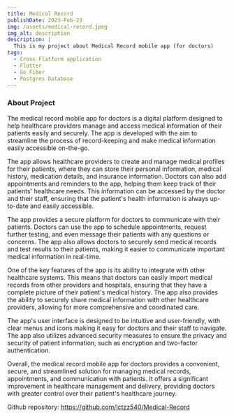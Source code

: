 ```yaml
---
title: Medical Record
publishDate: 2023-Feb-23
img: /assets/medical-record.jpeg
img_alt: description
description: |
  This is my project about Medical Record mobile app (for doctors)
tags:
  - Cross Flatform application
  - Flutter
  - Go Fiber
  - Postgres Database
---
```


### About Project

The medical record mobile app for doctors is a digital platform designed to help healthcare providers manage and access medical information of their patients easily and securely. The app is developed with the aim to streamline the process of record-keeping and make medical information easily accessible on-the-go.

The app allows healthcare providers to create and manage medical profiles for their patients, where they can store their personal information, medical history, medication details, and insurance information. Doctors can also add appointments and reminders to the app, helping them keep track of their patients' healthcare needs. This information can be accessed by the doctor and their staff, ensuring that the patient's health information is always up-to-date and easily accessible.

The app provides a secure platform for doctors to communicate with their patients. Doctors can use the app to schedule appointments, request further testing, and even message their patients with any questions or concerns. The app also allows doctors to securely send medical records and test results to their patients, making it easier to communicate important medical information in real-time.

One of the key features of the app is its ability to integrate with other healthcare systems. This means that doctors can easily import medical records from other providers and hospitals, ensuring that they have a complete picture of their patient's medical history. The app also provides the ability to securely share medical information with other healthcare providers, allowing for more comprehensive and coordinated care.

The app's user interface is designed to be intuitive and user-friendly, with clear menus and icons making it easy for doctors and their staff to navigate. The app also utilizes advanced security measures to ensure the privacy and security of patient information, such as encryption and two-factor authentication.

Overall, the medical record mobile app for doctors provides a convenient, secure, and streamlined solution for managing medical records, appointments, and communication with patients. It offers a significant improvement in healthcare management and delivery, providing doctors with greater control over their patient's healthcare journey.

Github repository: <https://github.com/lctzz540/Medical-Record>

